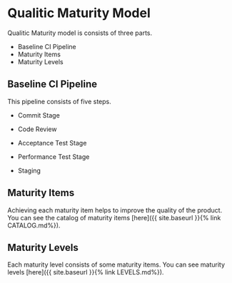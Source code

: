 # Qualitic Maturity Model

Qualitic Maturity model is consists of three parts.

+ Baseline CI Pipeline
+ Maturity Items
+ Maturity Levels

## Baseline CI Pipeline

This pipeline consists of five steps.

+ Commit Stage

+ Code Review

+ Acceptance Test Stage

+ Performance Test Stage

+ Staging

## Maturity Items

Achieving each maturity item helps to improve the quality of the product.
You can see the catalog of maturity items [here]({{ site.baseurl }}{% link CATALOG.md%}).

## Maturity Levels

Each maturity level consists of some maturity items.
You can see maturity levels [here]({{ site.baseurl }}{% link LEVELS.md%}).
